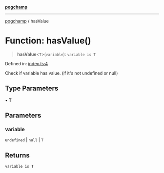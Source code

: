[**pogchamp**](../README.md)

***

[pogchamp](../globals.md) / hasValue

# Function: hasValue()

> **hasValue**\<`T`\>(`variable`): `variable is T`

Defined in: [index.ts:4](https://github.com/antonandresen/pogchamp/blob/566c2f0caa8b1c8b5b0295aded976a7544ca5d21/index.ts#L4)

Check if variable has value. (if it's not undefined or null)

## Type Parameters

• **T**

## Parameters

### variable

`undefined` | `null` | `T`

## Returns

`variable is T`
